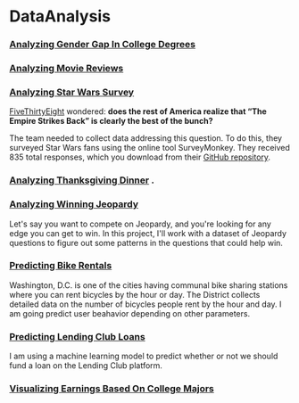 # DataAnalysis

### [Analyzing Gender Gap In College Degrees](https://github.com/spajeo/DataAnalysis_MachineLearning/tree/master/Analyzing%20Gender%20Gap%20In%20College%20Degrees)
### [Analyzing Movie Reviews](https://github.com/spajeo/DataAnalysis_MachineLearning/tree/master/Analyzing%20Movie%20Reviews)  
### [Analyzing Star Wars Survey](https://github.com/spajeo/DataAnalysis_MachineLearning/tree/master/Analyzing%20Star%20Wars%20Survey)   
[FiveThirtyEight](https://github.com/fivethirtyeight/data/tree/master/star-wars-survey) wondered: **does the rest of America realize that “The Empire Strikes Back” is clearly the best of the bunch?**

The team needed to collect data addressing this question. To do this, they surveyed Star Wars fans using the online tool SurveyMonkey. They received 835 total responses, which you download from their [GitHub repository](https://github.com/fivethirtyeight/data/tree/master/star-wars-survey).


### [Analyzing Thanksgiving Dinner](https://github.com/spajeo/DataAnalysis_MachineLearning/tree/master/Analyzing%20Thanksgiving%20Dinner) . 
### [Analyzing Winning Jeopardy](https://github.com/spajeo/DataAnalysis_MachineLearning/tree/master/Analyzing%20Winning%20Jeopardy)  
Let's say you want to compete on Jeopardy, and you're looking for any edge you can get to win. In this project, I'll work with a dataset of Jeopardy questions to figure out some patterns in the questions that could help win.


### [Predicting Bike Rentals](https://github.com/spajeo/DataAnalysis_MachineLearning/tree/master/Predicting%20Bike%20Rentals) 
Washington, D.C. is one of the cities having communal bike sharing stations where you can rent bicycles by the hour or day. The District collects detailed data on the number of bicycles people rent by the hour and day. I am going predict user beahavior depending on other parameters.   
### [Predicting Lending Club Loans](https://github.com/spajeo/DataAnalysis_MachineLearning/tree/master/Predicting%20Lending%20Club%20Loans)
I am using a machine learning model to predict whether or not we should fund a loan on the Lending Club platform.   
### [Visualizing Earnings Based On College Majors](https://github.com/spajeo/DataAnalysis_MachineLearning/tree/master/Visualizing%20Earnings%20Based%20On%20College%20Majors)   
